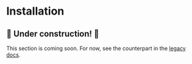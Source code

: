 # Installation

<!-- @TODO VFS-7218 missing chapter -->

<!-- as needed: link to configuration, compatibility-reference [versions]) -->

## 🚧 Under construction! 🚧

This section is coming soon. For now, see the counterpart in the [legacy docs][1].

<!-- references -->

[1]: https://onedata.org/#/home/documentation/20.02/doc/administering_onedata/onezone_tutorial[installation].html
